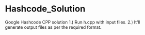 # Hashcode_Solution
Google Hashcode CPP solution
1.) Run h.cpp with input files.
2.) It'll generate output files as per the required format.
